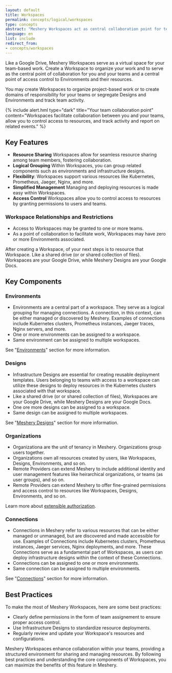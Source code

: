 ```yaml
---
layout: default
title: Workspaces
permalink: concepts/logical/workspaces
type: concepts
abstract: "Meshery Workspaces act as central collaboration point for teams."
language: en
list: include
redirect_from:
- concepts/workspaces
---
```


Like a Google Drive, Meshery Workspaces serve as a virtual space for your team-based work. Create a Workspace to organize your work and to serve as the central point of collaboration for you and your teams and a central point of access control to Environments and their resources.

You may create Workspaces to organize project-based work or to create domains of responsibility for your teams or segregate Designs and Environments and track team activity.

{% include alert.hml type="dark" title="Your team collaboration point" content="Workspaces facilitate collaboration between you and your teams, allow you to control access to resources, and track activity and report on related events." %}

## Key Features

- **Resource Sharing** Workspaces allow for seamless resource sharing among team members, fostering collaboration.
- **Logical Grouping** Within Workspaces, you can group related components such as environments and infrastructure designs.
- **Flexibility**: Workspaces support various resources like Kubernetes, Prometheus, Jaeger, Nginx, and more.
- **Simplified Management** Managing and deploying resources is made easy within Workspaces.
- **Access Control** Workspaces allow you to control access to resources by granting permissions to users and teams.

### Workspace Relationships and Restrictions

- Access to Workspaces may be granted to one or more teams.
- As a point of collaboration to facilitate work, Workspaces may have zero or more Environments associated.

After creating a Workspace, of your next steps is to resource that Workspace. Like a shared drive (or or shared collection of files). Workspaces are your Google Drive, while Meshery Designs are your Google Docs.

## Key Components

### Environments

- Environments are a central part of a workspace. They serve as a logical grouping for managing connections. A connection, in this context, can be either managed or discovered by Meshery. Examples of connections include Kubernetes clusters, Prometheus instances, Jaeger traces, Nginx servers, and more.
- One or more environments can be assigned to a workspace.
- Same environment can be assigned to multiple workspaces.

See "[Environments](/concepts/logical/environments)" section for more information.

### Designs

- Infrastructure Designs are essential for creating reusable deployment templates. Users belonging to teams with access to a workspace can utilize these designs to deploy resources in the Kubernetes clusters associated with that workspace.
- Like a shared drive (or or shared collection of files), Workspaces are your Google Drive, while Meshery Designs are your Google Docs.
- One ore more designs can be assigned to a workspace.
- Same design can be assigned to multiple workspaces.

See "[Meshery Designs](/concepts/logical/designs)" section for more information.

### Organizations

- Organizationa are the unit of tenancy in Meshery. Organizations group users together.
- Organizations own all resources created by users, like Workspaces, Designs, Environments, and so on.
- Remote Providers can extend Meshery to include additional identity and user management features like heirarchical organizations, or teams (as user groups), and so on.
- Remote Providers can extend Meshery to offer fine-grained permissions and access control to resources like Workspaces, Designs, Environments, and so on.

Learn more about [extensible authorization](/extensibility/authorization).
 <!-- "[Organizations](/extensions/team-management)" section for more information. -->

<!-- ### Teams

- A Workspace is closely associated with Teams in Meshery. Teams are groups of users with varying permissions, and they are at the center of resource access and management within a Workspace.
- One ore more teams can be assigned to a workspace.
- Same team can be assigned to multiple workspaces.

See "[Teams](/extensions/team-management)" section for more information. -->

### Connections

- Connections in Meshery refer to various resources that can be either managed or unmanaged, but are discovered and made accessible for use. Examples of Connections include Kubernetes clusters, Prometheus instances, Jaeger services, Nginx deployments, and more. These Connections serve as a fundamental part of Workspaces, as users can deploy infrastructure designs within the context of these Connections.
- Connections can be assigned to one or more environments.
- Same connection can be assigned to multiple environments.

See "[Connections](/concepts/logical/connections)" section for more information.

## Best Practices

To make the most of Meshery Workspaces, here are some best practices:

- Clearly define permissions in the form of team assignement to ensure proper access control.
- Use Infrastructure Designs to standardize resource deployments.
- Regularly review and update your Workspace's resources and configurations.

Meshery Workspaces enhance collaboration within your teams, providing a structured environment for sharing and managing resources. By following best practices and understanding the core components of Workspaces, you can maximize the benefits of this feature in Meshery.

